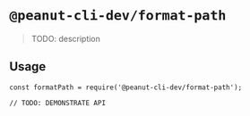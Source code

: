 # `@peanut-cli-dev/format-path`

> TODO: description

## Usage

```
const formatPath = require('@peanut-cli-dev/format-path');

// TODO: DEMONSTRATE API
```
